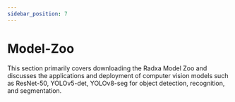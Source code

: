 ```yaml
---
sidebar_position: 7
---
```


# Model-Zoo

This section primarily covers downloading the Radxa Model Zoo and discusses the applications and deployment of computer vision models such as ResNet-50, YOLOv5-det, YOLOv8-seg for object detection, recognition, and segmentation.

<DocCardList />
